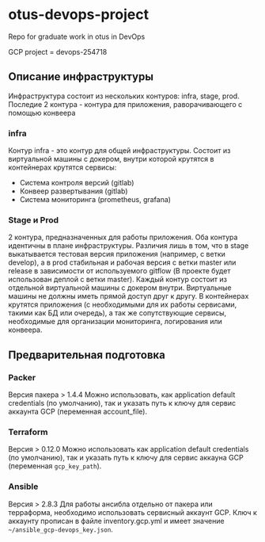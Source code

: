 # otus-devops-project
Repo for graduate work in otus in DevOps

GCP project = devops-254718

## Описание инфраструктуры
Инфраструктура состоит из нескольких контуров: infra, stage, prod. Последие 2 контура - контура для приложения, раворачивающего с помощью конвеера

### infra
Контур infra - это контур для общей инфраструктуры. Состоит из виртуальной машины с докером, внутри которой крутятся в контейнерах крутятся сервисы:
- Система контроля версий (gitlab)
- Конвеер развертывания (gitlab)
- Система мониторинга (prometheus, grafana)

### Stage и Prod
2 контура, предназначенных для работы приложения. Оба контура идентичны в плане инфраструктуры. Различия лишь в том, что в stage выкатывается тестовая версия приложения (например, с ветки develop), а в prod стабильная и рабочая версия с ветки master или release в зависимости от используемого gitflow (В проекте будет использован деплой с ветки master).
Каждый контур состоит из отдельной виртуальной машины с докером внутри. Виртуальные машины не должны иметь прямой доступ друг к другу. В контейнерах крутятся приложения (с необходимыми для их работы сервисами, такими как БД или очередь), а так же сопутствующие сервисы, необходимые для организации мониторинга, логирования или конвеера.


## Предварительная подготовка

### Packer
Версия пакера > 1.4.4
Можно использовать, как application default credentials (по умолчанию), так и указать путь к ключу для сервис аккаунта GCP (переменная account_file).

### Terraform
Версия > 0.12.0
Можно использовать как application default credentials (по умолчанию), так и указать путь к ключу для сервис аккауна GCP (переменная `gcp_key_path`).

### Ansible
Версия > 2.8.3
Для работы ансибла отдельно от пакера или терраформа, необходимо использовать сервисный аккаунт GCP. Ключ к аккаунту прописан в файле inventory.gcp.yml и имеет значение `~/ansible_gcp-devops_key.json`.